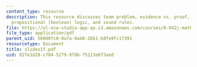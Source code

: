```yaml
---
content_type: resource
description: This resource discusses team problem, evidence vs. proof, euler?s conjecture,
  propositional (boolean) logic, and sound rules.
file: https://ol-ocw-studio-app-qa.s3.amazonaws.com/courses/6-042j-mathematics-for-computer-science-fall-2005/827e1d28c78452799f8b75113e6f3aed_slides1f.pdf
file_type: application/pdf
parent_uid: 560d0fc0-0a7a-0ab0-26b1-b8fe9fc17391
resourcetype: Document
title: slides1f.pdf
uid: 827e1d28-c784-5279-9f8b-75113e6f3aed
---
```

